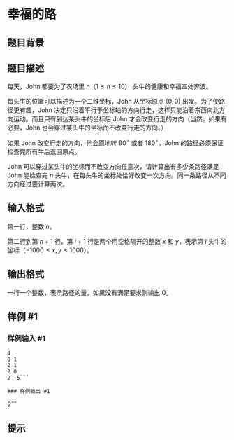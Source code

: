 # 幸福的路

## 题目背景



## 题目描述

每天，John 都要为了农场里 $n$（$1 \leq n\leq 10$） 头牛的健康和幸福四处奔波。

每头牛的位置可以描述为一个二维坐标，John 从坐标原点 $(0,0)$ 出发。为了使路径更有趣，John 决定只沿着平行于坐标轴的方向行走，这样只能沿着东西南北方向运动。而且只有到达某头牛的坐标后 John 才会改变行走的方向（当然，如果有必要，John 也会穿过某头牛的坐标而不改变行走的方向。）

如果 John 改变行走的方向，他会原地转 $90^\circ$ 或者 $180^\circ$。John 的路径必须保证检查完所有牛后返回原点。

John 可以穿过某头牛的坐标而不改变方向任意次，请计算出有多少条路径满足 John 能检查完 $n$ 头牛，在每头牛的坐标处恰好改变一次方向。同一条路径从不同方向经过要计算两次。

## 输入格式

第一行，整数 $n$。

第二行到第 $n+1$ 行，第 $i+1$ 行是两个用空格隔开的整数 $x$ 和 $y$，表示第 $i$ 头牛的坐标（$-1000 \leq x,y \leq 1000$）。

## 输出格式

一行一个整数，表示路径的量。如果没有满足要求则输出 $0$。

## 样例 #1

### 样例输入 #1
```
4
0 1
2 1
2 0
2 -5```

### 样例输出 #1

```
2```

## 提示


